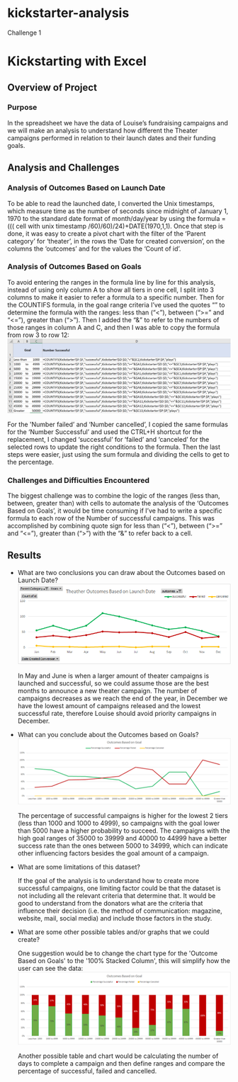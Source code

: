 # kickstarter-analysis
Challenge 1
# Kickstarting with Excel

## Overview of Project

### Purpose

In the spreadsheet we have the data of Louise’s fundraising campaigns and we will make an analysis to understand how different the Theater campaigns performed in relation to their launch dates and their funding goals.
## Analysis and Challenges

### Analysis of Outcomes Based on Launch Date

To be able to read the launched date, I converted the Unix timestamps, which measure time as the number of seconds since midnight of January 1, 1970 to the standard date format of month/day/year by using the formula =((( cell with unix timestamp /60)/60)/24)+DATE(1970,1,1). Once that step is done, it was easy to create a pivot chart with the filter of the ‘Parent category’ for ‘theater’, in the rows the ‘Date for created conversion’, on the columns the ‘outcomes’ and for the values the ‘Count of id’.

### Analysis of Outcomes Based on Goals

To avoid entering the ranges in the formula line by line for this analysis, instead of using only column A to show all tiers in one cell, I split into 3 columns to make it easier to refer a formula to a specific number. 
Then for the COUNTIFS formula, in the goal range criteria I’ve used the quotes “” to determine the formula with the ranges: less than (“<”), between (“>=” and “<=”), greater than (“>”). Then I added the “&” to refer to the numbers of those ranges in column A and C, and then I was able to copy the formula from row 3 to row 12:
![ScreenShot](https://github.com/liviamiyabara/kickstarter-analysis/blob/main/Screenshots/Screenshot_analysis.png)

For the 'Number failed’ and ‘Number cancelled’, I copied the same formulas for the ‘Number Successful’ and used the CTRL+H shortcut for the replacement, I changed ‘successful’ for ‘failed’ and ‘canceled’ for the selected rows to  update the right conditions to the formula. 
Then the last steps were easier, just using the sum formula and dividing the cells to get to the percentage.

### Challenges and Difficulties Encountered

The biggest challenge was to combine the logic of the ranges (less than, between, greater than) with cells to automate the analysis of the ‘Outcomes Based on Goals’, it would be time consuming if I’ve had to write a specific formula to each row of the Number of successful campaigns. This was accomplished by combining quote sign for less than (“<”), between (“>=” and “<=”), greater than (“>”) with the “&” to refer back to a cell. 

## Results

- What are two conclusions you can draw about the Outcomes based on Launch Date?
![ScreenShot](https://github.com/liviamiyabara/kickstarter-analysis/blob/main/Resources/Theater_Outcomes_vs_Launch.png)

  In May and June is when a larger amount of theater campaigns is launched and successful, so we could assume those are the best months to announce a new theater campaign. The number of campaigns decreases as we reach the end of the year, in December we have the lowest amount of campaigns released and the lowest successful rate, therefore Louise should avoid priority campaigns in December. 

- What can you conclude about the Outcomes based on Goals?
![ScreenShot](https://github.com/liviamiyabara/kickstarter-analysis/blob/main/Resources/Outcomes_vs_Goals.png)

  The percentage of successful campaigns is higher for the lowest 2 tiers (less than 1000 and 1000 to 4999), so campaigns with the goal lower than 5000 have a higher probability to succeed. The campaigns with the high goal ranges of 35000 to 39999 and 40000 to 44999 have a better success rate than the ones between 5000 to 34999, which can indicate other influencing factors besides the goal amount of a campaign.

- What are some limitations of this dataset?

  If the goal of the analysis is to understand how to create more successful campaigns, one limiting factor could be that the dataset is not including all the relevant criteria that determine that. It would be good to understand from the donators what are the criteria that influence their decision (i.e. the method of communication: magazine, website, mail, social media) and include those factors in the study.

- What are some other possible tables and/or graphs that we could create?

  One suggestion would be to change the chart type for the 'Outcome Based on Goals' to the '100% Stacked Column', this will simplify how the user can see the data:
![ScreenShot](https://github.com/liviamiyabara/kickstarter-analysis/blob/main/Screenshots/Chart%20suggestion.png)

  Another possible table and chart would be calculating the number of days to complete a campaign and then define ranges and compare the percentage of successful, failed and cancelled. 
